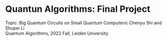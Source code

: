 # Quantun Algorithms: Final Project
Topic: Big Quantum Circuits on Small Quantum Computers\ 
Chenyu Shi and Shupei Li\
Quantum Algorithms, 2022 Fall, Leiden University
